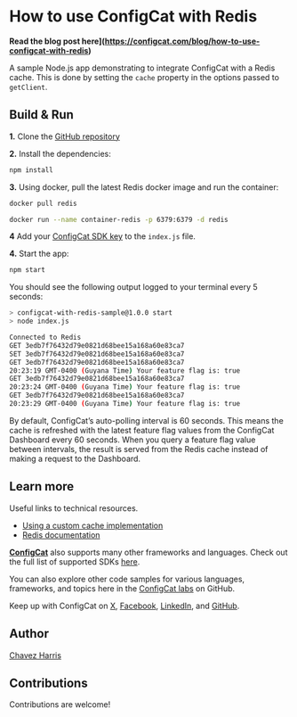 # How to use ConfigCat with Redis

**Read the blog post here](https://configcat.com/blog/how-to-use-configcat-with-redis)**

A sample Node.js app demonstrating to integrate ConfigCat with a Redis cache. This is done by setting the `cache` property in the options passed to `getClient`.

## Build & Run

**1.** Clone the [GitHub repository](https://github.com/configcat-labs/configcat-with-redis-sample)

**2.** Install the dependencies:

```sh
npm install
```

**3.** Using docker, pull the latest Redis docker image and run the container:

```bash
docker pull redis
```

```bash
docker run --name container-redis -p 6379:6379 -d redis
```

**4** Add your [ConfigCat SDK key](https://app.configcat.com/sdkkey) to the `index.js` file.

**4.** Start the app:

```sh
npm start
```

You should see the following output logged to your terminal every 5 seconds:

```bash
> configcat-with-redis-sample@1.0.0 start
> node index.js

Connected to Redis
GET 3edb7f76432d79e0821d68bee15a168a60e83ca7
SET 3edb7f76432d79e0821d68bee15a168a60e83ca7
GET 3edb7f76432d79e0821d68bee15a168a60e83ca7
20:23:19 GMT-0400 (Guyana Time) Your feature flag is: true
GET 3edb7f76432d79e0821d68bee15a168a60e83ca7
20:23:24 GMT-0400 (Guyana Time) Your feature flag is: true
GET 3edb7f76432d79e0821d68bee15a168a60e83ca7
20:23:29 GMT-0400 (Guyana Time) Your feature flag is: true
```

By default, ConfigCat’s auto-polling interval is 60 seconds. This means the cache is refreshed with the latest feature flag values from the ConfigCat Dashboard every 60 seconds. When you query a feature flag value between intervals, the result is served from the Redis cache instead of making a request to the Dashboard.

## Learn more

Useful links to technical resources.

- [Using a custom cache implementation](https://configcat.com/docs/sdk-reference/node/#using-custom-cache-implementation)
- [Redis documentation](https://redis.io/docs/latest/)

[**ConfigCat**](https://configcat.com) also supports many other frameworks and languages. Check out the full list of supported SDKs [here](https://configcat.com/docs/sdk-reference/overview/).

You can also explore other code samples for various languages, frameworks, and topics here in the [ConfigCat labs](https://github.com/configcat-labs) on GitHub.

Keep up with ConfigCat on [X](https://x.com/configcat), [Facebook](https://www.facebook.com/configcat), [LinkedIn](https://www.linkedin.com/company/configcat/), and [GitHub](https://github.com/configcat).

## Author

[Chavez Harris](https://github.com/codedbychavez)

## Contributions

Contributions are welcome!
